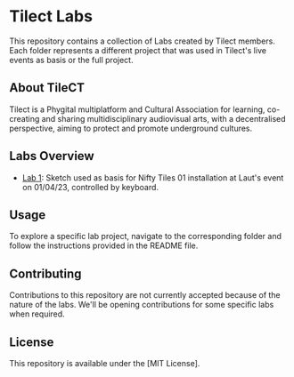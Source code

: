# Tilect Labs

This repository contains a collection of Labs created by Tilect members. Each folder represents a different project that was used in Tilect's live events as basis or the full project.

## About TileCT

Tilect is a Phygital multiplatform and Cultural Association for learning, co-creating and sharing multidisciplinary audiovisual arts, with a decentralised perspective, aiming to protect and promote underground cultures.

## Labs Overview

- [Lab 1](./nifty-tiles-v1-keyboard): Sketch used as basis for Nifty Tiles 01 installation at Laut's event on 01/04/23, controlled by keyboard.

## Usage

To explore a specific lab project, navigate to the corresponding folder and follow the instructions provided in the README file.

## Contributing

Contributions to this repository are not currently accepted because of the nature of the labs. We'll be opening contributions for some specific labs when required.

## License

This repository is available under the [MIT License].
